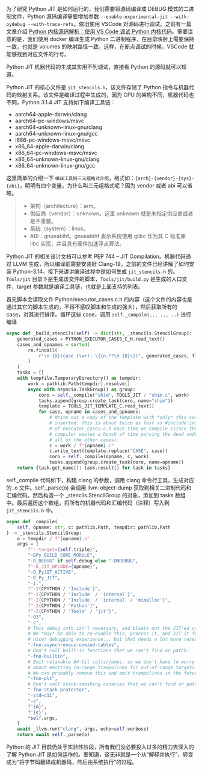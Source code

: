 
为了研究 Python JIT 是如何运行的，我们需要将源码编译成 DEBUG 模式的二进制文件，Python 源码编译需要增加参数 `--enable-experimental-jit --with-pydebug --with-trace-refs`。依旧使用 VSCode 对源码进行调试。之前有一篇文章介绍 [Python 内核源码解析：使用 VS Code 调试 Python 内核代码](https://mp.weixin.qq.com/s/oVYkxo6UOqJwhOxD2RN7CA)。需要注意的是，我们使用 docker 编译生成 Python 二进制程序，在目录映射上需要保持一致，也就是 volumes 的映射路径一致。这样，在断点调试的时候，VSCode 就能够找到对应文件的行号。

Python JIT 机器代码的生成其实用不到调试，直接看 Python 的源码就可以知道。

Python JIT 的核心文件是 `jit_stencils.h`，该文件存储了 Python 指令与机器代码的映射关系。该文件是编译过程中生成的，因为 CPU 的架构不同，机器代码也不同，Python 3.1.4 JIT 支持如下编译工具链：

- aarch64-apple-darwin/clang
- aarch64-pc-windows/msvc
- aarch64-unknown-linux-gnu/clang
- aarch64-unknown-linux-gnu/gcc
- i686-pc-windows-msvc/msvc
- x86_64-apple-darwin/clang
- x86_64-pc-windows-msvc/msvc
- x86_64-unknown-linux-gnu/clang
- x86_64-unknown-linux-gnu/gcc

这里简单的介绍一下 `编译工具链三元组格式介绍`，格式如：`{arch}-{vendor}-{sys}-{abi}`，明明有四个变量，为什么叫三元组格式呢？因为 vendor 或者 abi 可以省略。

> - 架构（architecture）：arm。  
> - 供应商（vendor）：unknown。这里 unknown 就是未指定供应商或者是不重要。  
> - 系统（system）：linux。  
> - ABI：gnueabihf。gnueabihf 表示系统使用 glibc 作为其 C 标准库 libc 实现，并且具有硬件加速浮点算法。  

Python JIT 的相关设计文档可以参考 PEP 744 – JIT Compilation。机器代码通过 LLVM 生成，所以编译前需要安装好 Clang-19，之前的文件已经讲解了如何安装 Python-3.14。接下来讲讲编译过程中是如何生成 `jit_stencils.h` 的。`Tools/jit` 目录下是生成该文件的脚本，`Tools/jit/build.py` 是生成的入口文件，target 参数就是编译工具链，也就是上面支持的列表。


首先脚本会读取文件 Python/executor_cases.c.h 的内容（这个文件的内容也是通过其它的脚本生成的，不得不感叹脚本和生成的强大），然后获取所有的 case，对其进行排序。循环这些 case，调用 `self._compile(.., .., ..)` 进行编译

```python
async def _build_stencils(self) -> dict[str, _stencils.StencilGroup]:
    generated_cases = PYTHON_EXECUTOR_CASES_C_H.read_text()
    cases_and_opnames = sorted(
        re.findall(
            r"\n {8}(case (\w+): \{\n.*?\n {8}\})", generated_cases, flags=re.DOTALL
        )
    )
    tasks = []
    with tempfile.TemporaryDirectory() as tempdir:
        work = pathlib.Path(tempdir).resolve()
        async with asyncio.TaskGroup() as group:
            coro = self._compile("shim", TOOLS_JIT / "shim.c", work)
            tasks.append(group.create_task(coro, name="shim"))
            template = TOOLS_JIT_TEMPLATE_C.read_text()
            for case, opname in cases_and_opnames:
                # Write out a copy of the template with *only* this case
                # inserted. This is about twice as fast as #include'ing all
                # of executor_cases.c.h each time we compile (since the C
                # compiler wastes a bunch of time parsing the dead code for
                # all of the other cases):
                c = work / f"{opname}.c"
                c.write_text(template.replace("CASE", case))
                coro = self._compile(opname, c, work)
                tasks.append(group.create_task(coro, name=opname))
    return {task.get_name(): task.result() for task in tasks}
```

self._compile 代码如下，构建 clang 的参数，调用 clang 命令行工具，生成对应的 .o 文件。self._parse(o) 会调用 llvm-object-dump 获取到相关二进制代码和汇编代码。然后构造一个  _stencils.StencilGroup 的对象，添加到 tasks 数组中。最后遍历这个数组，将所有的机器代码和汇编代码（注释）写入到 `jit_stencils.h` 中。

```python
async def _compile(
    self, opname: str, c: pathlib.Path, tempdir: pathlib.Path
) -> _stencils.StencilGroup:
    o = tempdir / f"{opname}.o"
    args = [
        f"--target={self.triple}",
        "-DPy_BUILD_CORE_MODULE",
        "-D_DEBUG" if self.debug else "-DNDEBUG",
        f"-D_JIT_OPCODE={opname}",
        "-D_PyJIT_ACTIVE",
        "-D_Py_JIT",
        "-I.",
        f"-I{CPYTHON / 'Include'}",
        f"-I{CPYTHON / 'Include' / 'internal'}",
        f"-I{CPYTHON / 'Include' / 'internal' / 'mimalloc'}",
        f"-I{CPYTHON / 'Python'}",
        f"-I{CPYTHON / 'Tools' / 'jit'}",
        "-O3",
        "-c",
        # This debug info isn't necessary, and bloats out the JIT'ed code.
        # We *may* be able to re-enable this, process it, and JIT it for a
        # nicer debugging experience... but that needs a lot more research:
        "-fno-asynchronous-unwind-tables",
        # Don't call built-in functions that we can't find or patch:
        "-fno-builtin",
        # Emit relaxable 64-bit calls/jumps, so we don't have to worry about
        # about emitting in-range trampolines for out-of-range targets.
        # We can probably remove this and emit trampolines in the future:
        "-fno-plt",
        # Don't call stack-smashing canaries that we can't find or patch:
        "-fno-stack-protector",
        "-std=c11",
        "-o",
        f"{o}",
        f"{c}",
        *self.args,
    ]
    await _llvm.run("clang", args, echo=self.verbose)
    return await self._parse(o)
```

Python 的 JIT 目前仍处于实验性阶段，所有我们没必要投入过多的精力去深入的了解 Python JIT 是如何运作的。要知道，这无非就是一个从“解释并执行”，转变成为“将字节码翻译成机器码，然后由系统执行”的过程。